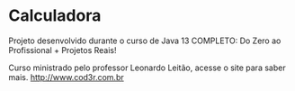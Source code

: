 # Calculadora
Projeto desenvolvido durante o curso de Java 13 COMPLETO: Do Zero ao Profissional + Projetos Reais!

Curso ministrado pelo professor Leonardo Leitão, acesse o site para saber mais.
http://www.cod3r.com.br
